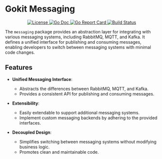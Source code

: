 # Gokit Messaging

<p align="center">
  <a href="https://github.com/goxkit/messaging/blob/main/LICENSE">
    <img src="https://img.shields.io/badge/License-MIT-blue.svg" alt="License">
  </a>
  <a href="https://pkg.go.dev/github.com/goxkit/messaging">
    <img src="https://godoc.org/github.com/goxkit/messaging?status.svg" alt="Go Doc">
  </a>
  <a href="https://goreportcard.com/report/github.com/goxkit/messaging">
    <img src="https://goreportcard.com/badge/github.com/goxkit/messaging" alt="Go Report Card">
  </a>
  <a href="https://github.com/goxkit/messaging/actions">
    <img src="https://github.com/goxkit/messaging/actions/workflows/action.yml/badge.svg?branch=main" alt="Build Status">
  </a>
</p>

The `messaging` package provides an abstraction layer for integrating with various messaging systems, including RabbitMQ, MQTT, and Kafka. It defines a unified interface for publishing and consuming messages, enabling developers to switch between messaging systems with minimal code changes.

## Features

- **Unified Messaging Interface**:
  - Abstracts the differences between RabbitMQ, MQTT, and Kafka.
  - Provides a consistent API for publishing and consuming messages.

- **Extensibility**:
  - Easily extendable to support additional messaging systems.
  - Implement custom messaging backends by adhering to the provided interfaces.

- **Decoupled Design**:
  - Simplifies switching between messaging systems without modifying business logic.
  - Promotes clean and maintainable code.
